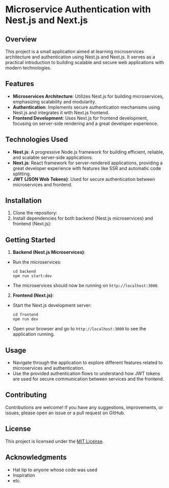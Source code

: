 
# Microservice Authentication with Nest.js and Next.js

## Overview
This project is a small application aimed at learning microservices architecture and authentication using Nest.js and Next.js. It serves as a practical introduction to building scalable and secure web applications with modern technologies.

## Features
- **Microservices Architecture**: Utilizes Nest.js for building microservices, emphasizing scalability and modularity.
- **Authentication**: Implements secure authentication mechanisms using Nest.js and integrates it with Next.js frontend.
- **Frontend Development**: Uses Next.js for frontend development, focusing on server-side rendering and a great developer experience.

## Technologies Used
- **Nest.js**: A progressive Node.js framework for building efficient, reliable, and scalable server-side applications.
- **Next.js**: React framework for server-rendered applications, providing a great developer experience with features like SSR and automatic code splitting.
- **JWT (JSON Web Tokens)**: Used for secure authentication between microservices and frontend.

## Installation
1. Clone the repository:
2. Install dependencies for both backend (Nest.js microservices) and frontend (Next.js):

## Getting Started
1. **Backend (Nest.js Microservices)**:
- Run the microservices:
  ```
  cd backend
  npm run start:dev
  ```
- The microservices should now be running on `http://localhost:3000`.

2. **Frontend (Next.js)**:
- Start the Next.js development server:
  ```
  cd frontend
  npm run dev
  ```
- Open your browser and go to `http://localhost:3000` to see the application running.

## Usage
- Navigate through the application to explore different features related to microservices and authentication.
- Use the provided authentication flows to understand how JWT tokens are used for secure communication between services and the frontend.

## Contributing
Contributions are welcome! If you have any suggestions, improvements, or issues, please open an issue or a pull request on GitHub.

## License
This project is licensed under the [MIT License](link-to-license).

## Acknowledgments
- Hat tip to anyone whose code was used
- Inspiration
- etc.
